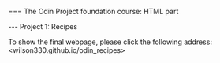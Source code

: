 === The Odin Project foundation course: HTML part

--- Project 1: Recipes

To show the final webpage, please click the following address:
    <wilson330.github.io/odin_recipes>